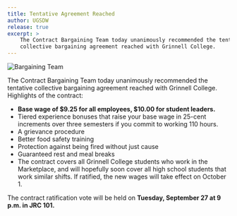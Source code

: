 ```yaml
---
title: Tentative Agreement Reached
author: UGSDW
release: true
excerpt: >
    The Contract Bargaining Team today unanimously recommended the tentative
    collective bargaining agreement reached with Grinnell College.
---
```


![Bargaining Team](https://ugsdw.files.wordpress.com/2016/09/bargaining_team_lowres.jpeg)

The Contract Bargaining Team today unanimously recommended the tentative
collective bargaining agreement reached with Grinnell College.  Highlights of
the contract:

 - **Base wage of $9.25 for all employees, $10.00 for student leaders.**
 - Tiered experience bonuses that raise your base wage in 25-cent increments
   over three semesters if you commit to working 110 hours.
 - A grievance procedure
 - Better food safety training
 - Protection against being fired without just cause
 - Guaranteed rest and meal breaks
 - The contract covers all Grinnell College students who work in the
   Marketplace, and will hopefully soon cover all high school students that
   work similar shifts.  If ratified, the new wages will take effect on October 1.

The contract ratification vote will be held on **Tuesday, September 27 at 9 p.m.
in JRC 101.**

